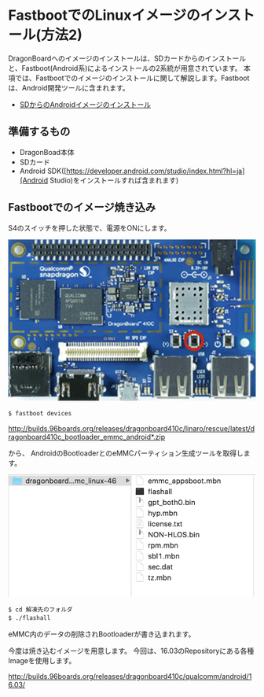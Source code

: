 # FastbootでのLinuxイメージのインストール(方法2)

DragonBoardへのイメージのインストールは、SDカードからのインストールと、Fastboot(Android系)によるインストールの2系統が用意されています。
本項では、Fastbootでのイメージのインストールに関して解説します。Fastbootは、Android開発ツールに含まれます。

* [SDからのAndroidイメージのインストール](dev/getting_started_sd_android.md)

## 準備するもの

* DragonBoad本体
* SDカード
* Android SDK([https://developer.android.com/studio/index.html?hl=ja](Android Studio)をインストールすれば含まれます)

## Fastbootでのイメージ焼き込み

S4のスイッチを押した状態で、電源をONにします。

![](/img/dev/dev004.png)

```bash
$ fastboot devices
```
http://builds.96boards.org/releases/dragonboard410c/linaro/rescue/latest/dragonboard410c_bootloader_emmc_android*.zip

から、 AndroidのBootloaderとのeMMCパーティション生成ツールを取得します。

![](/img/dev/dev005.png)

```bash
$ cd 解凍先のフォルダ
$ ./flashall
```
eMMC内のデータの削除されBootloaderが書き込まれます。

今度は焼き込むイメージを用意します。
今回は、16.03のRepositoryにある各種Imageを使用します。

http://builds.96boards.org/releases/dragonboard410c/qualcomm/android/16.03/


```bash

